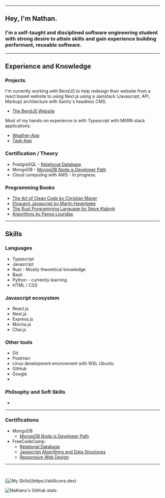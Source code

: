 
---
## Hey, I'm Nathan.


### I'm a self-taught and disciplined software engineering student with strong desire to attain skills and gain experience building performant, reusable software.

---









## Experience and Knowledge
 
### Projects 
I'm currently working with BendJS to help redesign their website from a react based website to using Next.js using a Jamstack (Javascript, API, Markup) architecture with Sanity's headless CMS. 
- [The BendJS Website](https://github.com/BendJS/simple-website/tree/nextjs)

Most of my hands-on experience is with Typescript with MERN stack applications.

- [Weather-App](https://github.com/nslee333/Weather-App)
- [Task-App](https://github.com/nslee333/Task-App)


### Certification / Theory
- PostgreSQL - [Relational Database](https://www.freecodecamp.org/certification/nslee333/relational-database-v8)
- MongoDB - [MongoDB Node.js Developer Path](https://learn.mongodb.com/c/pxiuuIfSS1-3V-KKy9wzRg)
- Cloud computing with AWS - In progress.


### Programming Books
- [The Art of Clean Code by Christian Mayer](https://www.amazon.com/Art-Clean-Code-Practices-Complexity/dp/1718502184/ref=sr_1_1?keywords=the+art+of+clean+code&s=books&sr=1-1)
- [Eloquent Javascript by Marijn Haverbeke](https://www.amazon.com/Eloquent-JavaScript-3rd-Introduction-Programming/dp/1593279507/ref=sr_1_1?keywords=eloquent+javascript&s=books&sr=1-1)
- [The Rust Programming Language by Steve Klabnik](https://www.amazon.com/Rust-Programming-Language-2nd/dp/1718503105/ref=d_bmx_dp_il2yl76n_sccl_3_2/132-1768946-1336236?pd_rd_w=TUUpi&content-id=amzn1.sym.98df316a-7a35-491b-8a8a-7bb969e05c02&pf_rd_p=98df316a-7a35-491b-8a8a-7bb969e05c02&pf_rd_r=QZ02DPQS49XTCM323F67&pd_rd_wg=d42oZ&pd_rd_r=3bda35ce-8eda-48b6-802d-b0c967af0097&pd_rd_i=1718503105&psc=1)
- [Algorithms by Panos Louridas](https://www.amazon.com/Algorithms-MIT-Press-Essential-Knowledge/dp/0262539020/ref=sr_1_12?keywords=algorithms&s=books&sr=1-12)
---

## Skills

### Languages
- Typescript
- Javascript
- Rust - Mostly theoretical knowledge
- Bash
- Python - currently learning
- HTML / CSS

### Javascript ecosystem
- React.js
- Next.js
- Express.js
- Mocha.js
- Chai.js

### Other tools
- Git
- Postman
- Linux development environment with WSL Ubuntu
- GitHub
- Google
- 

### Philsophy and Soft Skills
- 

---

### Certifications

- MongoDB
  - [MongoDB Node.js Developer Path](https://learn.mongodb.com/c/pxiuuIfSS1-3V-KKy9wzRg)
- FreeCodeCamp:
  - [Relational Database](https://www.freecodecamp.org/certification/nslee333/relational-database-v8)
  - [Javascript Algorithms and Data Structures](https://www.freecodecamp.org/certification/nslee333/javascript-algorithms-and-data-structures)
  - [Responsive Web Design](https://www.freecodecamp.org/certification/nslee333/responsive-web-design)



---
<br>

[![My Skills](https://skillicons.dev/icons?i=ts,js,express,mongodb,postgres,react,next,rust,bash,solidity,linux,git,nodejs,)](https://skillicons.dev)


![Nathans's GitHub stats](https://github-readme-stats.vercel.app/api?username=nslee333&show_icons=true&theme=chartreuse-dark)
